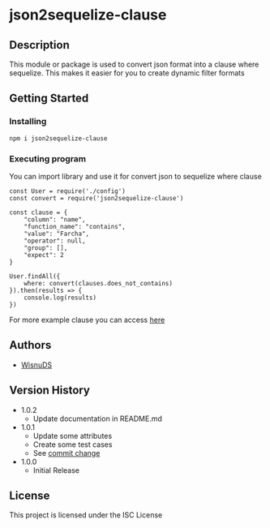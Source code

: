 # json2sequelize-clause


## Description

This module or package is used to convert json format into a clause where sequelize. This makes it easier for you to create dynamic filter formats

## Getting Started

### Installing

```
npm i json2sequelize-clause
```

### Executing program

You can import library and use it for convert json to sequelize where clause
```
const User = require('./config')
const convert = require('json2sequelize-clause')

const clause = {
    "column": "name",
    "function_name": "contains",
    "value": "Farcha",
    "operator": null,
    "group": [],
    "expect": 2
}

User.findAll({
    where: convert(clauses.does_not_contains)
}).then(results => {
    console.log(results)
})
```

For more example clause you can access [here](https://github.com/WisnuDS/json2sequelize-clause/blob/master/test/clauses.json) 

## Authors

* [WisnuDS](https://www.instagram.com/wisnuds__/)

## Version History
* 1.0.2
    * Update documentation in README.md
* 1.0.1
    * Update some attributes
    * Create some test cases
    * See [commit change](https://github.com/WisnuDS/json2sequelize-clause/commit/d81055e82d583d49047695c9d49b25e588563d8d)
* 1.0.0
    * Initial Release

## License

This project is licensed under the ISC License

